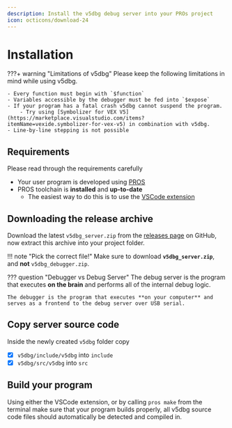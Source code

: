 ```yaml
---
description: Install the v5dbg debug server into your PROs project
icon: octicons/download-24
---
```


# Installation

???+ warning "Limitations of v5dbg"
    Please keep the following limitations in mind while using v5dbg.

    - Every function must begin with `$function`
    - Variables accessible by the debugger must be fed into `$expose`
    - If your program has a fatal crash v5dbg cannot suspend the program.
        - Try using [Symbolizer for VEX V5](https://marketplace.visualstudio.com/items?itemName=vexide.symbolizer-for-vex-v5) in combination with v5dbg.
    - Line-by-line stepping is not possible

## Requirements

Please read through the requirements carefully

- Your user program is developed using [PROS](https://pros.cs.purdue.edu/)
- PROS toolchain is **installed** and **up-to-date**
    - The easiest way to do this is to use the [VSCode extension](https://marketplace.visualstudio.com/items?itemName=sigbots.pros)

## Downloading the release archive

Download the latest `v5dbg_server.zip` from the [releases page](https://github.com/Interfiber/v5dbg/releases) on GitHub, now extract this archive into your project folder.

!!! note "Pick the correct file!"
    Make sure to download **`v5dbg_server.zip`**, and **not** `v5dbg_debugger.zip`. 

??? question "Debugger vs Debug Server"
    The debug server is the program that executes **on the brain** and performs all of the internal debug logic.

    The debugger is the program that executes **on your computer** and serves as a frontend to the debug server over USB serial.

## Copy server source code

Inside the newly created `v5dbg` folder copy

- [x] `v5dbg/include/v5dbg` into `include`
- [x] `v5dbg/src/v5dbg` into `src`

## Build your program

Using either the VSCode extension, or by calling `pros make` from the terminal make sure that your program builds properly, all v5dbg source code files should automatically be detected and compiled in.